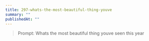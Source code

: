 ```yaml
---
title: 297-whats-the-most-beautiful-thing-youve
summary: ""
publishedAt: ""
---
```


> Prompt: Whats the most beautiful thing youve seen this year

